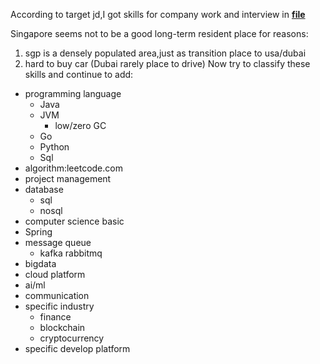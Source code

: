 According to target jd,I got skills for company work and interview in **[file](./resources/skills.txt)** </br>

Singapore seems not to be a good long-term resident place for reasons: </br>
1. sgp is a densely populated area,just as transition place to usa/dubai
2. hard to buy car (Dubai rarely place to drive)
Now try to classify these skills and continue to add: </br>
* programming language
  * Java
  * JVM
    * low/zero GC
  * Go
  * Python
  * Sql
* algorithm:leetcode.com
* project management
* database
  * sql
  * nosql
* computer science basic
* Spring
* message queue
  * kafka rabbitmq
* bigdata
* cloud platform
* ai/ml
* communication
* specific industry
  * finance
  * blockchain
  * cryptocurrency
* specific develop platform